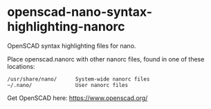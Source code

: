 # openscad-nano-syntax-highlighting-nanorc
OpenSCAD syntax highlighting files for nano.

Place openscad.nanorc with other nanorc files, found in one of these locations:
```
/usr/share/nano/      System-wide nanorc files
~/.nano/              User nanorc files
```

Get OpenSCAD here: https://www.openscad.org/
